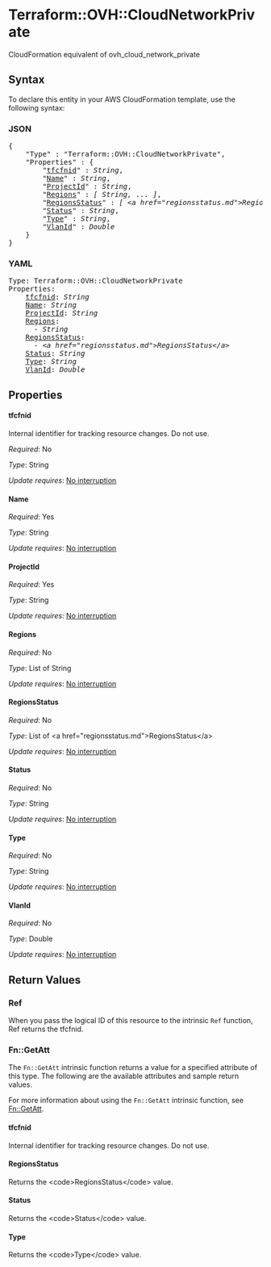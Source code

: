 # Terraform::OVH::CloudNetworkPrivate

CloudFormation equivalent of ovh_cloud_network_private

## Syntax

To declare this entity in your AWS CloudFormation template, use the following syntax:

### JSON

<pre>
{
    "Type" : "Terraform::OVH::CloudNetworkPrivate",
    "Properties" : {
        "<a href="#tfcfnid" title="tfcfnid">tfcfnid</a>" : <i>String</i>,
        "<a href="#name" title="Name">Name</a>" : <i>String</i>,
        "<a href="#projectid" title="ProjectId">ProjectId</a>" : <i>String</i>,
        "<a href="#regions" title="Regions">Regions</a>" : <i>[ String, ... ]</i>,
        "<a href="#regionsstatus" title="RegionsStatus">RegionsStatus</a>" : <i>[ &lt;a href=&#34;regionsstatus.md&#34;&gt;RegionsStatus&lt;/a&gt;, ... ]</i>,
        "<a href="#status" title="Status">Status</a>" : <i>String</i>,
        "<a href="#type" title="Type">Type</a>" : <i>String</i>,
        "<a href="#vlanid" title="VlanId">VlanId</a>" : <i>Double</i>
    }
}
</pre>

### YAML

<pre>
Type: Terraform::OVH::CloudNetworkPrivate
Properties:
    <a href="#tfcfnid" title="tfcfnid">tfcfnid</a>: <i>String</i>
    <a href="#name" title="Name">Name</a>: <i>String</i>
    <a href="#projectid" title="ProjectId">ProjectId</a>: <i>String</i>
    <a href="#regions" title="Regions">Regions</a>: <i>
      - String</i>
    <a href="#regionsstatus" title="RegionsStatus">RegionsStatus</a>: <i>
      - &lt;a href=&#34;regionsstatus.md&#34;&gt;RegionsStatus&lt;/a&gt;</i>
    <a href="#status" title="Status">Status</a>: <i>String</i>
    <a href="#type" title="Type">Type</a>: <i>String</i>
    <a href="#vlanid" title="VlanId">VlanId</a>: <i>Double</i>
</pre>

## Properties

#### tfcfnid

Internal identifier for tracking resource changes. Do not use.

_Required_: No

_Type_: String

_Update requires_: [No interruption](https://docs.aws.amazon.com/AWSCloudFormation/latest/UserGuide/using-cfn-updating-stacks-update-behaviors.html#update-no-interrupt)

#### Name

_Required_: Yes

_Type_: String

_Update requires_: [No interruption](https://docs.aws.amazon.com/AWSCloudFormation/latest/UserGuide/using-cfn-updating-stacks-update-behaviors.html#update-no-interrupt)

#### ProjectId

_Required_: Yes

_Type_: String

_Update requires_: [No interruption](https://docs.aws.amazon.com/AWSCloudFormation/latest/UserGuide/using-cfn-updating-stacks-update-behaviors.html#update-no-interrupt)

#### Regions

_Required_: No

_Type_: List of String

_Update requires_: [No interruption](https://docs.aws.amazon.com/AWSCloudFormation/latest/UserGuide/using-cfn-updating-stacks-update-behaviors.html#update-no-interrupt)

#### RegionsStatus

_Required_: No

_Type_: List of &lt;a href=&#34;regionsstatus.md&#34;&gt;RegionsStatus&lt;/a&gt;

_Update requires_: [No interruption](https://docs.aws.amazon.com/AWSCloudFormation/latest/UserGuide/using-cfn-updating-stacks-update-behaviors.html#update-no-interrupt)

#### Status

_Required_: No

_Type_: String

_Update requires_: [No interruption](https://docs.aws.amazon.com/AWSCloudFormation/latest/UserGuide/using-cfn-updating-stacks-update-behaviors.html#update-no-interrupt)

#### Type

_Required_: No

_Type_: String

_Update requires_: [No interruption](https://docs.aws.amazon.com/AWSCloudFormation/latest/UserGuide/using-cfn-updating-stacks-update-behaviors.html#update-no-interrupt)

#### VlanId

_Required_: No

_Type_: Double

_Update requires_: [No interruption](https://docs.aws.amazon.com/AWSCloudFormation/latest/UserGuide/using-cfn-updating-stacks-update-behaviors.html#update-no-interrupt)

## Return Values

### Ref

When you pass the logical ID of this resource to the intrinsic `Ref` function, Ref returns the tfcfnid.

### Fn::GetAtt

The `Fn::GetAtt` intrinsic function returns a value for a specified attribute of this type. The following are the available attributes and sample return values.

For more information about using the `Fn::GetAtt` intrinsic function, see [Fn::GetAtt](https://docs.aws.amazon.com/AWSCloudFormation/latest/UserGuide/intrinsic-function-reference-getatt.html).

#### tfcfnid

Internal identifier for tracking resource changes. Do not use.

#### RegionsStatus

Returns the &lt;code&gt;RegionsStatus&lt;/code&gt; value.

#### Status

Returns the &lt;code&gt;Status&lt;/code&gt; value.

#### Type

Returns the &lt;code&gt;Type&lt;/code&gt; value.

